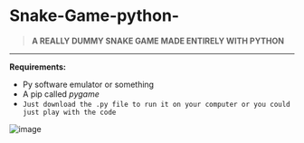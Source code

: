 # Snake-Game-python-
> **A REALLY DUMMY SNAKE GAME MADE ENTIRELY WITH PYTHON**
 ---
**Requirements:**
- Py software emulator or something
-  A pip called *pygame*
-   `Just download the .py file to run it on your computer or you could just play with the code`

![image](https://github.com/user-attachments/assets/b2296f61-e1bb-4c80-9254-49a05ab4de39)
